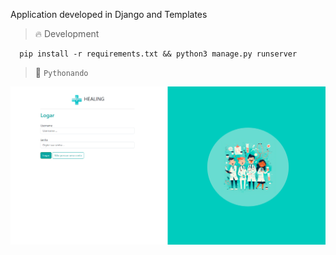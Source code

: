 Application developed in Django and Templates

> :fire: Development

```
  pip install -r requirements.txt && python3 manage.py runserver
```

> :thought_balloon: `Pythonando`

![Cover](./assets/cover.png)